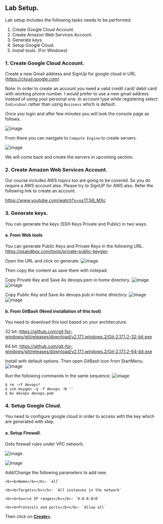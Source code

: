 ## Lab Setup.
Lab setup includes the following tasks needs to be performed.
1. Create Google Cloud Account.
2. Create Amazon Web Services Account.
3. Generate keys.
4. Setup Google Cloud.
5. Install tools. (For Windows)

### 1. Create Google Cloud Account.

Create a new Gmail address and SignUp for google cloud in URL (https://cloud.google.com) 

Note:   In order to create an account you need a valid credit card/ debit card with working phone number.
        I would prefer to use a new gmail address instead of using your personal one.
        In account type while registering select `Individual` rather than using `Business` which is default.

Once you login and after few minutes you will look the console page as follows.

![image](https://user-images.githubusercontent.com/29029753/41230048-f4276c2a-6d9b-11e8-8cfa-bbd2a6d51bea.png)

From there you can navigate to `Compute Engine` to create servers.

![image](https://user-images.githubusercontent.com/29029753/41230112-38088438-6d9c-11e8-8a43-b8dd06c7f641.png)

We will come back and create the servers in upcoming section.

### 2. Create Amazon Web Services Account.

Our course includes AWS topics too are going to be covered. So you do require a AWS account also. Please try to SignUP for AWS also.
Refer the following link to create an account.

https://www.youtube.com/watch?v=ux1T3j6_MXc

### 3. Generate keys.

You can generate the keys (SSH Keys Private and Public) in two ways.
    
####    a. From Web tools
You can generate Public Keys and Private Keys in the following URL.
https://qsandbox.com/tools/private-public-keygen

Open the URL and click on generate.
 ![image](https://user-images.githubusercontent.com/29029753/41242316-cbac7d0a-6dbc-11e8-89a1-262093c37df5.png)
 
Then copy the content as save them with notepad.

Copy Private Key and Save As devops.pem in home directory.
    ![image](https://user-images.githubusercontent.com/29029753/41242599-a108fa28-6dbd-11e8-938d-e094f2fc161a.png)
    ![image](https://user-images.githubusercontent.com/29029753/41242694-d4b4b7c2-6dbd-11e8-8d52-08e4176de342.png)
    
Copy Public Key and Save As devops.pub in home directory.
    ![image](https://user-images.githubusercontent.com/29029753/41242755-fedeba70-6dbd-11e8-827a-c5ed69daa073.png)
    ![image](https://user-images.githubusercontent.com/29029753/41242811-20edba76-6dbe-11e8-9442-b500cb19f1cd.png)

####    b. From GitBash (Need installation of this tool)
You need to download this tool based on your architecuture.

32 bit: https://github.com/git-for-windows/git/releases/download/v2.17.1.windows.2/Git-2.17.1.2-32-bit.exe

64 bit: https://github.com/git-for-windows/git/releases/download/v2.17.1.windows.2/Git-2.17.1.2-64-bit.exe

Install with default options.
Then open GitBash icon from StartMenu.
![image](https://user-images.githubusercontent.com/29029753/41243174-2aa5c454-6dbf-11e8-8f8c-69afd4c39c33.png)

Run the following commands in the same sequence.
![image](https://user-images.githubusercontent.com/29029753/41243324-7e0ebfec-6dbf-11e8-8e21-b851505bde47.png)

```
$ rm -rf devops*
$ ssk-keygen -q -f devops -N ''
$ mv devops devops.pem
```
### 4. Setup Google Cloud.     
You need to configure google cloud in order to access with the key which are generated with step.

####    a. Setup Firewall.

Goto firewall rules under VPC network. 

![image](https://user-images.githubusercontent.com/29029753/41243706-7812362c-6dc0-11e8-85ef-77de139342af.png)

![image](https://user-images.githubusercontent.com/29029753/41243752-9c4943a0-6dc0-11e8-9b25-af4c1ea2a474.png)

Add/Change the following parameters to add new.

    <b><b>Name</b></b>: `all`
    
    <b><b>Targets</b></b>: `All instances in the network`
    
    <b><b>Source IP ranges</b></b>: `0.0.0.0/0`
    
    <b><b>Protocols and ports</b></b>: `Allow all`    
    
Then click on <b><u>Create></b></u>

